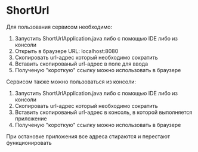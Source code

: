 # ShortUrl
Для пользования сервисом необходимо:
1. Запустить ShortUrlApplication.java либо с помощью IDE либо из консоли
2. Открыть в браузере URL: localhost:8080
3. Скопировать url-адрес который необходимо сократить
4. Вставить скопированый url-адрес в поле для ввода
6. Полученую "короткую" ссылку можно использовать в браузере

Сервисом также можно пользоваться из консоли:
1. Запустить ShortUrlApplication.java либо с помощью IDE либо из консоли
3. Скопировать url-адрес который необходимо сократить
4. Вставить скопированый url-адрес в консоль, в которой выполняется приложение
5. Полученую "короткую" ссылку можно использовать в браузере

При остановке приложения все адреса стираются и перестают функционировать


